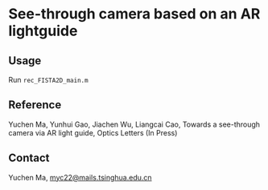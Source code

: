# See-through camera based on an AR lightguide

## Usage
Run `rec_FISTA2D_main.m`

## Reference
Yuchen Ma, Yunhui Gao, Jiachen Wu, Liangcai Cao, Towards a see-through camera via AR light guide, Optics Letters (In Press)

## Contact
Yuchen Ma, myc22@mails.tsinghua.edu.cn
